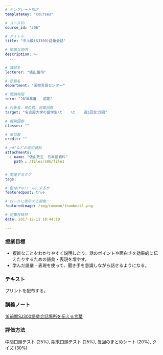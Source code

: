 ```yaml
---
# テンプレート指定
templateKey: "courses"

# コースID
course_id: "596"

# タイトル
title: "中上級(SJ300)語彙会話"

# 簡単な説明
description: >-
  ...

# 講師名
lecturer: "俵山雄司"

# 部局名
department: "国際言語センター"

# 開講時限
term: "2016年度	前期"

# 対象者、単位数、授業回数
target: "名古屋大学の留学生\t    \t    週1回全15回"

# 授業回数
classes: ""

# 単位数
credit: ""

# pdfなどの追加資料
attachments: 
  - name: "俵山先生　日本語資料" 
    path : /files/596/file1


# 関連するタグ
tags:

# 色付けのロールにするか
featuredpost: true

# ロールに表示する画像
featuredimage: /img/common/thumbnail.png

# 記事投稿日
date: 2017-12-11 10:44:19

---
```




  
### 授業目標  
  
* 複雑なことをわかりやすく説明したり、話のポイントや面白さを効果的に伝えたりするための語彙・表現を増やす。  
* 学んだ語彙・表現を使って、聞き手を意識しながら話せるようになる。  
### テキスト  
プリントを配布する。

### 講義ノート


[16前期SJ300語彙会話場所を伝える言葉](/files/596/file1) 

  
### 評価方法  
中間口頭テスト (25%), 期末口頭テスト (25%), 毎回のまとめシート (20%), クイズ (30%)
